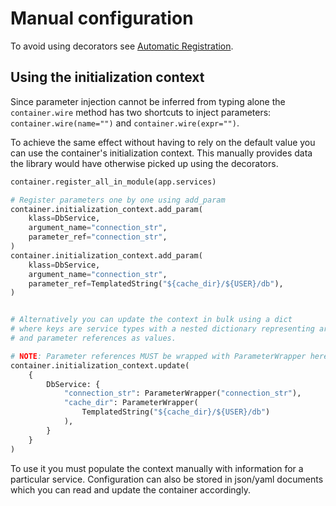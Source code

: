 # Manual configuration

To avoid using decorators see [Automatic Registration](automatic_registration.md).


## Using the initialization context

Since parameter injection cannot be inferred from typing alone the `container.wire` method has two 
shortcuts to inject parameters: `container.wire(name="")` and `container.wire(expr="")`. 

To achieve the same effect without having to rely on the default value you can use the container's 
initialization context. This manually provides data the library would have otherwise picked up using the decorators.


```python
container.register_all_in_module(app.services)

# Register parameters one by one using add_param
container.initialization_context.add_param(
    klass=DbService,
    argument_name="connection_str",
    parameter_ref="connection_str",
)
container.initialization_context.add_param(
    klass=DbService,
    argument_name="connection_str",
    parameter_ref=TemplatedString("${cache_dir}/${USER}/db"),
)


# Alternatively you can update the context in bulk using a dict 
# where keys are service types with a nested dictionary representing argument names as keys 
# and parameter references as values.

# NOTE: Parameter references MUST be wrapped with ParameterWrapper here!
container.initialization_context.update(
    {
        DbService: {
            "connection_str": ParameterWrapper("connection_str"),
            "cache_dir": ParameterWrapper(
                TemplatedString("${cache_dir}/${USER}/db")
            ),
        }
    }
)
```

To use it you must populate the context manually with information for a particular service.
Configuration can also be stored in json/yaml documents which you can read and update the container accordingly.